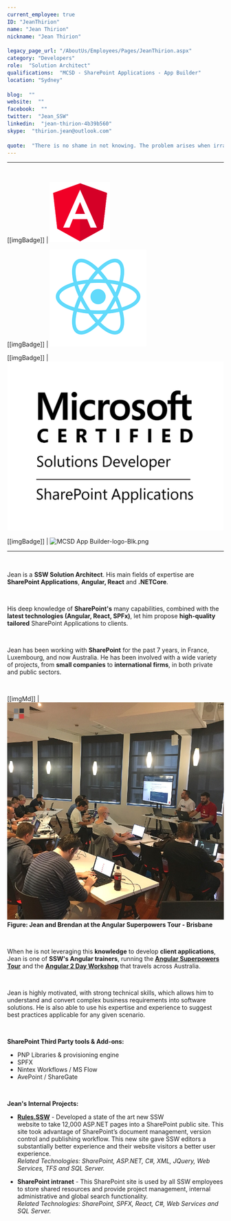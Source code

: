 ```yaml
---
current_employee: true
ID: "JeanThirion"
name: "Jean Thirion"
nickname: "Jean Thirion"

legacy_page_url: "/AboutUs/Employees/Pages/JeanThirion.aspx"
category: "Developers"
role:  "Solution Architect"
qualifications:  "MCSD - SharePoint Applications - App Builder"
location: "Sydney"

blog:  ""
website:  ""
facebook:  ""
twitter:  "Jean_SSW"
linkedin:  "jean-thirion-4b39b560"
skype:  "thirion.jean@outlook.com"

quote:  "There is no shame in not knowing. The problem arises when irrational thought and attendant behaviour fill the vacuum left by ignorance. (Neil Degrasse Tyson) "
---
```


---
<br/>

[[imgBadge]]
| ![angular.png](./Images/Bio/angular.png) 
  
[[imgBadge]]
| ![images.png](./Images/Bio/images.png) 

[[imgBadge]]
| ![MCSD_ShareApp_Blk.png](./Images/Bio/MCSD_ShareApp_Blk.png) 

[[imgBadge]]
| ![MCSD App Builder-logo-Blk.png](./Images/Bio/MCSD%20App%20Builder-logo-Blk.png) 

----

<br/>

Jean is a **SSW Solution Architect**. His main fields of expertise are **SharePoint Applications**, **Angular, React** and **.NETCore**.

<br/>

His deep knowledge of **SharePoint's** many capabilities, combined with the **latest technologies (Angular, React, SPFx)**, let him propose **high-quality tailored** SharePoint Applications to clients.

<br/>

Jean has been working with **SharePoint** for the past 7 years, in France, Luxembourg, and now Australia. He has been involved with a wide variety of projects, from **small companies** to **international firms**, in both private and public sectors.

<br/>

[[imgMd]]
| ![60398623_2776967035653247_301891567608659968_n.jpg](./Images/Bio/60398623_2776967035653247_301891567608659968_n.jpg) 
**Figure: Jean and Brendan at the Angular Superpowers Tour - Brisbane**

<br/>

When he is not leveraging this **knowledge** to develop **client applications**, Jean is one of **SSW's Angular trainers**, running the **[Angular Superpowers Tour](https://www.ssw.com.au/ssw/Events/Training/Angular-Superpowers-Tour.aspx)** and the **[Angular 2 Day Workshop](https://www.ssw.com.au/ssw/Events/Training/Angular-Workshop.aspx)** that travels across Australia.

<br/>

Jean is highly motivated, with strong technical skills, which allows him to understand and convert complex business requirements into software solutions. He is also able to use his expertise and experience to suggest best practices applicable for any given scenario.

<br/>

**SharePoint Third Party tools & Add-ons:**  
*   PNP Libraries & provisioning engine
*   SPFX  
*   Nintex Workflows / MS Flow  
*   AvePoint / ShareGate

<br/>

**Jean's Internal Projects:**  
*   **[Rules.SSW](https://rules.ssw.com.au/)** - Developed a state of the art new SSW website to take 12,000 ASP.NET pages into a SharePoint public site. This site took advantage of SharePoint’s document management, version control and publishing workflow. This new site gave SSW editors a substantially better experience and their website visitors a better user experience.  
    *Related Technologies: SharePoint, ASP.NET, C#, XML, JQuery, Web Services, TFS and SQL Server.*



*   **SharePoint intranet** - This SharePoint site is used by all SSW employees to store shared resources and provide project management, internal administrative and global search functionality.  
    *Related Technologies: SharePoint, SPFX, React, C#, Web Services and SQL Server.*
